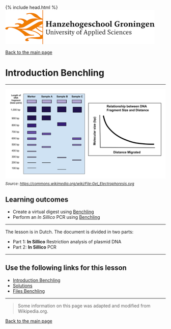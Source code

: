 {% include head.html %}
![Hanze](../hanze/hanze.png)

[Back to the main page](../index.md)

# Introduction Benchling

---

![Pic](./pics/impression.png)
*<sub>Source: https://commons.wikimedia.org/wiki/File:Gel_Electrophoresis.svg</sub>*

## Learning outcomes
- Create a virtual digest using [Benchling](https://www.benchling.com/)
- Perform an *In Sillico* PCR using [Benchling](https://www.benchling.com/)

--- 

The lesson is in Dutch.
The document is divided in two parts:
- Part 1: **In Sillico** Restriction analysis of plasmid DNA
- Part 2: **In Sillico** PCR


---

## Use the following links for this lesson

- [Introduction Benchling](./files/introduction_benchling.pdf)
- [Solutions](./files/introduction_benchling_solutions.pdf)
- [Files Benchling](./files/files_benchling.zip)


---

>Some  information on this page was adapted and modified from Wikipedia.org.

[Back to the main page](../index.md)